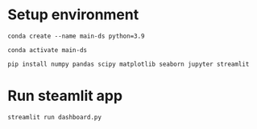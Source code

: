 # Setup environment
`conda create --name main-ds python=3.9`

 `conda activate main-ds`
 
 `pip install numpy pandas scipy matplotlib seaborn jupyter streamlit`

# Run steamlit app
`streamlit run dashboard.py`

